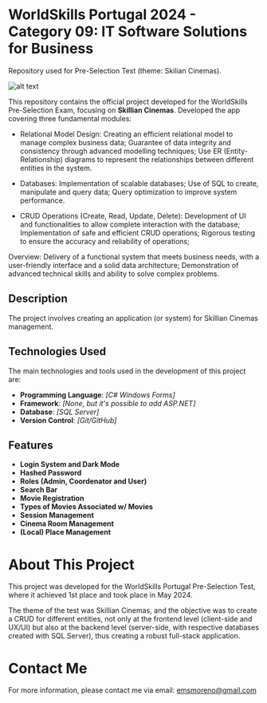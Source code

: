 # WorldSkills Portugal 2024 - Category 09: IT Software Solutions for Business

Repository used for Pre-Selection Test (theme: Skilian Cinemas).

![alt text](https://worldskillsportugal.iefp.pt/wp-content/uploads/2024/04/SP2024_1920x1080-1.jpg)

This repository contains the official project developed for the WorldSkills Pre-Selection Exam, focusing on **Skillian Cinemas**.
Developed the app covering three fundamental modules:

- Relational Model Design:
Creating an efficient relational model to manage complex business data;
Guarantee of data integrity and consistency through advanced modelling techniques;
Use ER (Entity-Relationship) diagrams to represent the relationships between different entities in the system.

- Databases:
Implementation of scalable databases;
Use of SQL to create, manipulate and query data;
Query optimization to improve system performance.

- CRUD Operations (Create, Read, Update, Delete):
Development of UI and functionalities to allow complete interaction with the database;
Implementation of safe and efficient CRUD operations;
Rigorous testing to ensure the accuracy and reliability of operations;

Overview:
Delivery of a functional system that meets business needs, with a user-friendly interface and a solid data architecture;
Demonstration of advanced technical skills and ability to solve complex problems.

## Description

The project involves creating an application (or system) for Skillian Cinemas management.

## Technologies Used

The main technologies and tools used in the development of this project are:

- **Programming Language**: _[C# Windows Forms]_
- **Framework**: _[None, but it's possible to add ASP.NET]_
- **Database**: _[SQL Server]_
- **Version Control**: _[Git/GitHub]_

## Features

- **Login System and Dark Mode**
- **Hashed Password**
- **Roles (Admin, Coordenator and User)**
- **Search Bar**
- **Movie Registration**
- **Types of Movies Associated w/ Movies**
- **Session Management**
- **Cinema Room Management**
- **(Local) Place Management**

# About This Project
This project was developed for the WorldSkills Portugal Pre-Selection Test, where it achieved 1st place and took place in May 2024.

The theme of the test was Skillian Cinemas, and the objective was to create a CRUD for different entities, not only at the frontend level (client-side and UX/UI) but also at the backend level (server-side, with respective databases created with SQL Server), thus creating a robust full-stack application.

# Contact Me
For more information, please contact me via email: emsmoreno@gmail.com
